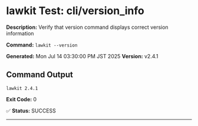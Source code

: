 # lawkit Test: cli/version_info

**Description:** Verify that version command displays correct version information

**Command:** `lawkit --version`

**Generated:** Mon Jul 14 03:30:00 PM JST 2025
**Version:** v2.4.1

## Command Output

```
lawkit 2.4.1
```

**Exit Code:** 0

✅ **Status:** SUCCESS

---
